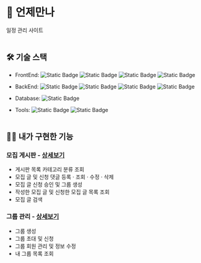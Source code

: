 # 📅 언제만나
일정 관리 사이트<br><br>

## 🛠️ 기술 스택
- FrontEnd: 
![Static Badge](https://img.shields.io/badge/HTML5-E34F26?logo=html5&logoColor=white)
![Static Badge](https://img.shields.io/badge/CSS3-1572B6?logo=css3&logoColor=white)
![Static Badge](https://img.shields.io/badge/JavaScript-F7DF1E?logo=javascript&logoColor=black)
![Static Badge](https://img.shields.io/badge/jQuery-0769AD?logo=jquery&logoColor=white)

- BackEnd: 
![Static Badge](https://img.shields.io/badge/JAVA%2017-%23F80000?logo=oracle&logoColor=white)
![Static Badge](https://img.shields.io/badge/Spring%20Boot-6DB33F?logo=springboot&logoColor=white)
![Static Badge](https://img.shields.io/badge/MyBatis-C71A36?logo=apachemaven&logoColor=white)
![Static Badge](https://img.shields.io/badge/JSP%2FJSTL-%236DB33F)

- Database: 
![Static Badge](https://img.shields.io/badge/MySQL%208.0-4479A1?logo=mysql&logoColor=white)

- Tools: 
![Static Badge](https://img.shields.io/badge/STS4-6DB33F?logo=spring&logoColor=white)
![Static Badge](https://img.shields.io/badge/GitHub-181717?logo=github&logoColor=white)
<br><br>

## 🙋‍♀️ 내가 구현한 기능
### 모집 게시판 - [상세보기](https://github.com/subin4591/happymovie/wiki/%EA%B8%B0%EB%8A%A5-%EC%86%8C%EA%B0%9C-(%EC%98%81%ED%99%94-%EC%83%81%EC%84%B8))
- 게시판 목록 카테고리 분류 조회
- 모집 글 및 신청 댓글 등록 · 조회 · 수정 · 삭제
- 모집 글 신청 승인 및 그룹 생성
- 작성한 모집 글 및 신청한 모집 글 목록 조회
- 모집 글 검색
### 그룹 관리 - [상세보기](https://github.com/subin4591/happymovie/wiki/%EA%B8%B0%EB%8A%A5-%EC%86%8C%EA%B0%9C-(%ED%9A%8C%EC%9B%90-%EA%B4%80%EB%A6%AC))
- 그룹 생성
- 그룹 초대 및 신청
- 그룹 회원 관리 및 정보 수정
- 내 그룹 목록 조회

